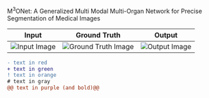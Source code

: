 M<sup>3</sup>ONet: A Generalized Multi Modal Multi-Organ Network for Precise Segmentation of Medical Images


| Input | Ground Truth | Output |
|:-----------:|:--------:|:------------:|
| ![Input Image](https://github.com/Snehashis100/M3ONet/blob/main/media/input_imgs.gif)| ![Ground Truth Image](https://github.com/Snehashis100/M3ONet/blob/main/media/gt_imgs.gif) | ![Output Image](https://github.com/Snehashis100/M3ONet/blob/main/media/output_imgs.gif) |

```diff
- text in red
+ text in green
! text in orange
# text in gray
@@ text in purple (and bold)@@
```
